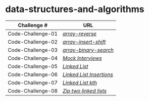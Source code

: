 # data-structures-and-algorithms

| **Challenge #** |                             **URL**                          |
| --------------- | -------------------------------------------------------------|
|Code-Challenge-01|*[array-reverse](./array-reverse/read-me-array-reverse.md)*|
|Code-Challenge-02|*[array-insert-shift](./array-insert-shift/read-me-array-insert-shift.md)*|
|Code-Challenge-03|*[array-binary-search](./array-binary-search/read-me-array-binary-search.md)*|
|Code-Challenge-04|*[Mock Interviews](./Mock-Interviews/mock-interviews.md)*|
|Code-Challenge-05|*[Linked List](./linked_list/read-me-linked-list.md)*|
|Code-Challenge-06|*[Linked List Insertions](./linked_list/read-me-linked-list.md)*|
|Code-Challenge-07|*[Linked List kth](./linked_list/read-me-linked-list.md)*|
|Code-Challenge-08|*[Zip two linked lists](./linked_list/read-me-linked-list.md)*|